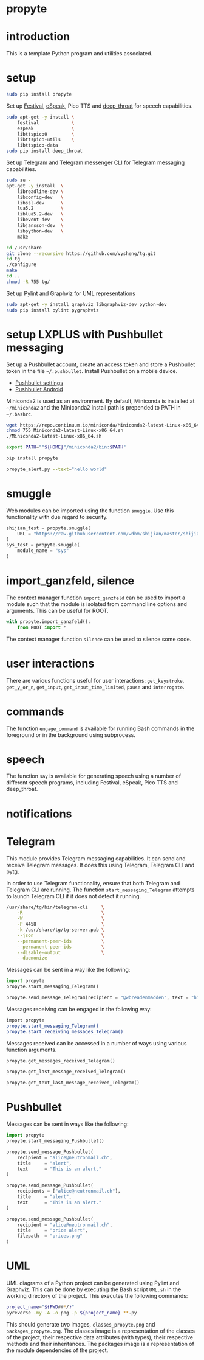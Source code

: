 # propyte

# introduction

This is a template Python program and utilities associated.

# setup

```Bash
sudo pip install propyte
```

Set up [Festival](http://www.cstr.ed.ac.uk/projects/festival/), [eSpeak](http://espeak.sourceforge.net/), Pico TTS and [deep_throat](https://github.com/wdbm/deep_throat) for speech capabilities.

```Bash
sudo apt-get -y install \
    festival            \
    espeak              \
    libttspico0         \
    libttspico-utils    \
    libttspico-data
sudo pip install deep_throat
```

Set up Telegram and Telegram messenger CLI for Telegram messaging capabilities.

```Bash
sudo su -
apt-get -y install  \
    libreadline-dev \
    libconfig-dev   \
    libssl-dev      \
    lua5.2          \
    liblua5.2-dev   \
    libevent-dev    \
    libjansson-dev  \
    libpython-dev   \
    make

cd /usr/share
git clone --recursive https://github.com/vysheng/tg.git
cd tg
./configure
make
cd ..
chmod -R 755 tg/
```

Set up Pylint and Graphviz for UML representations

```Bash
sudo apt-get -y install graphviz libgraphviz-dev python-dev
sudo pip install pylint pygraphviz
```

# setup LXPLUS with Pushbullet messaging

Set up a Pushbullet account, create an access token and store a Pushbullet token in the file `~/.pushbullet`. Install Pushbullet on a mobile device.

- [Pushbullet settings](https://www.pushbullet.com/#settings/account)
- [Pushbullet Android](https://play.google.com/store/apps/details?id=com.pushbullet.android)

Miniconda2 is used as an environment. By default, Miniconda is installed at `~/miniconda2` and the Miniconda2 install path is prepended to PATH in `~/.bashrc`.

```Bash
wget https://repo.continuum.io/miniconda/Miniconda2-latest-Linux-x86_64.sh
chmod 755 Miniconda2-latest-Linux-x86_64.sh
./Miniconda2-latest-Linux-x86_64.sh

export PATH=""${HOME}"/miniconda2/bin:$PATH"
```

```Bash
pip install propyte
```

```Bash
propyte_alert.py --text="hello world"
```

# smuggle

Web modules can be imported using the function `smuggle`. Use this functionality with due regard to security.

```Python
shijian_test = propyte.smuggle(
    URL = "https://raw.githubusercontent.com/wdbm/shijian/master/shijian.py"
)
sys_test = propyte.smuggle(
    module_name = "sys"
)
```

# import_ganzfeld, silence

The context manager function `import_ganzfeld` can be used to import a module such that the module is isolated from command line options and arguments. This can be useful for ROOT.

```Python
with propyte.import_ganzfeld():
    from ROOT import *
```

The context manager function `silence` can be used to silence some code.

# user interactions

There are various functions useful for user interactions: `get_keystroke`, `get_y_or_n`, `get_input`, `get_input_time_limited`, `pause` and `interrogate`.

# commands

The function `engage_command` is available for running Bash commands in the foreground or in the background using subprocess.

# speech

The function `say` is available for generating speech using a number of different speech programs, including Festival, eSpeak, Pico TTS and deep_throat.

# notifications

# Telegram

This module provides Telegram messaging capabilities. It can send and receive Telegram messages. It does this using Telegram, Telegram CLI and pytg.

In order to use Telegram functionality, ensure that both Telegram and Telegram CLI are running. The function `start_messaging_Telegram` attempts to launch Telegram CLI if it does not detect it running.

```bash
/usr/share/tg/bin/telegram-cli     \
    -R                             \
    -W                             \
    -P 4458                        \
    -k /usr/share/tg/tg-server.pub \
    --json                         \
    --permanent-peer-ids           \
    --permanent-peer-ids           \
    --disable-output               \
    --daemonize
```

Messages can be sent in a way like the following:

```Python
import propyte
propyte.start_messaging_Telegram()

propyte.send_message_Telegram(recipient = "@wbreadenmadden", text = "hi")
```

Messages receiving can be engaged in the following way:

```Bash
import propyte
propyte.start_messaging_Telegram()
propyte.start_receiving_messages_Telegram()
```

Messages received can be accessed in a number of ways using various function arguments.

```Python
propyte.get_messages_received_Telegram()
```

```Python
propyte.get_last_message_received_Telegram()
```

```Python
propyte.get_text_last_message_received_Telegram()
```

# Pushbullet

Messages can be sent in ways like the following:

```Python
import propyte
propyte.start_messaging_Pushbullet()

propyte.send_message_Pushbullet(
    recipient = "alice@neutronmail.ch",
    title     = "alert",
    text      = "This is an alert."
)

propyte.send_message_Pushbullet(
    recipients = ["alice@neutronmail.ch"],
    title     = "alert",
    text      = "This is an alert."
)

propyte.send_message_Pushbullet(
    recipient = "alice@neutronmail.ch",
    title     = "price alert",
    filepath  = "prices.png"
)
```

# UML

UML diagrams of a Python project can be generated using Pylint and Graphviz. This can be done by executing the Bash script `UML.sh` in the working directory of the project. This executes the following commands:

```Bash
project_name="${PWD##*/}"
pyreverse -my -A -o png -p ${project_name} **.py
```

This should generate two images, `classes_propyte.png` and `packages_propyte.png`. The classes image is a representation of the classes of the project, their respective data attributes (with types), their respective methods and their inheritances. The packages image is a representation of the module dependencies of the project.
